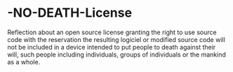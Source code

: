 # -NO-DEATH-License
Reflection about an open source license granting the right to use source code with the reservation the resulting logiciel or modified source code will not be included in a device intended to put people to death against their will, such people including individuals, groups of individuals or the mankind as a whole.
